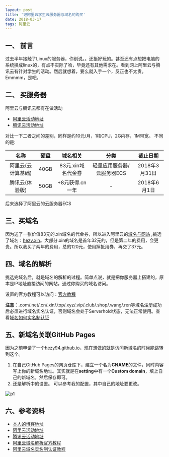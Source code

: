 ```yaml
---
layout: post
title: '记阿里云学生云服务器与域名的购买'
date: 2018-03-17
tags: 阿里云
---
```


## 一、 前言
过去半年接触了Linux的服务器，你别说。。还挺好玩的。甚至还有点想把电脑的系统换成linux的，有点不实际了哈，毕竟还有其他需求在。看到网上阿里云与腾讯云有针对学生的活动。然后就想着，要么就入手一个，反正也不太贵。Emmmm，是吧。

## 二、 买服务器
阿里云与腾讯云都有在做活动

- [阿里云活动地址](https://promotion.aliyun.com/ntms/campus2017.html)
- [腾讯云活动地址](https://cloud.tencent.com/act/campus/)

对比一下二者之间的差别，同样是约10元/月，1核CPU，2G内存，1M带宽。
不同的是:

|名称|硬盘|域名相关|分类|截止日期|
|:-:|:-:|:-:|:-:|:-:|
|阿里云(云计算基础)|40GB|83元.xin域名代金券|轻量应用服务器/云服务器ECS|2018年3月31日|
|腾讯云(体验版)|50GB|+8元获得.cn一年|-|2018年6月1日|M


后来选择了阿里云的云服务器ECS

## 三、买域名
因为送了一张价值83元的.xin域名的代金券，所以进入阿里云的[域名与网站](https://wanwang.aliyun.com/?spm=5176.8142029.388261.550.4a4976f4dYXQST)
,挑选了域名：[hezy.xin](hezy.xin)。大部分.xin的域名是首年32元的，但是第二年的费用，会更贵。所以我买了两年的费用，总的120元，使用掉抵用券，再交了37元。

## 四、域名的解析
挑选完域名后，就是域名的解析的过程。简单点说，就是把你服务器上搭建的，原本是IP地址直接访问的网站，通过你购买的域名访问。

设置的官方教程可以访问：[官方教程](https://help.aliyun.com/document_detail/29716.html?&msctype=email&mscareaid=cn&mscsiteid=cn&mscmsgid=4620118031700401098&)

**注意**：.com/.net/.cn/.xin/.top/.xyz/.vip/.club/.shop/.wang/.ren等域名注册成功后必须进行域名实名认证，否则域名会处于Serverhold状态，无法正常使用。查看[域名如何实名制认证](https://help.aliyun.com/knowledge_detail/35881.html)

## 五、新域名关联GitHub Pages
因为之前申请了一个[hezy94.github.io](hezy94.github.io)，现在想做的就是访问新域名的时候能跳转到这个。
1. 在自己GitHub Pages的网页仓库下，建立一个名为**CNAME**的文件，同时内容写上你的新域名地址。其实就是在**setting**中有一个**Custom domain**，填上自己的新域名，然后保存即可。
2. 还是解析中的设置。
可以参考我的配置，其中自己的地址要更改。

![p1](http://35.194.234.238/pic/20180317-1.png)


## 六、参考资料
- [本人的博客地址](http://hezy.xin)
- [阿里云活动地址](https://promotion.aliyun.com/ntms/campus2017.html)
- [腾讯云活动地址](https://cloud.tencent.com/act/campus/)
- [阿里云域名解析官方教程](https://help.aliyun.com/document_detail/29716.html?&msctype=email&mscareaid=cn&mscsiteid=cn&mscmsgid=4620118031700401098&)
- [阿里云域名实名制认证教程](https://help.aliyun.com/knowledge_detail/35881.html)
